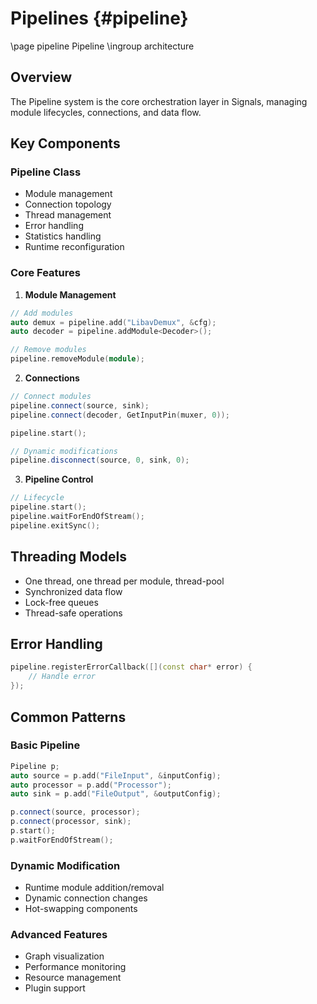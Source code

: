 # Pipelines  {#pipeline}
\page pipeline Pipeline
\ingroup architecture

## Overview
The Pipeline system is the core orchestration layer in Signals, managing module lifecycles, connections, and data flow.

## Key Components

### Pipeline Class
- Module management
- Connection topology
- Thread management
- Error handling
- Statistics handling
- Runtime reconfiguration

### Core Features

1. **Module Management**
```cpp
// Add modules
auto demux = pipeline.add("LibavDemux", &cfg);
auto decoder = pipeline.addModule<Decoder>();

// Remove modules
pipeline.removeModule(module);
```

2. **Connections**
```cpp
// Connect modules
pipeline.connect(source, sink);
pipeline.connect(decoder, GetInputPin(muxer, 0));

pipeline.start();

// Dynamic modifications
pipeline.disconnect(source, 0, sink, 0);
```

3. **Pipeline Control**
```cpp
// Lifecycle
pipeline.start();
pipeline.waitForEndOfStream();
pipeline.exitSync();
```

## Threading Models
- One thread, one thread per module, thread-pool
- Synchronized data flow
- Lock-free queues
- Thread-safe operations

## Error Handling
```cpp
pipeline.registerErrorCallback([](const char* error) {
    // Handle error
});
```

## Common Patterns

### Basic Pipeline
```cpp
Pipeline p;
auto source = p.add("FileInput", &inputConfig);
auto processor = p.add("Processor");
auto sink = p.add("FileOutput", &outputConfig);

p.connect(source, processor);
p.connect(processor, sink);
p.start();
p.waitForEndOfStream();
```

### Dynamic Modification
- Runtime module addition/removal
- Dynamic connection changes
- Hot-swapping components

### Advanced Features
- Graph visualization
- Performance monitoring
- Resource management
- Plugin support
